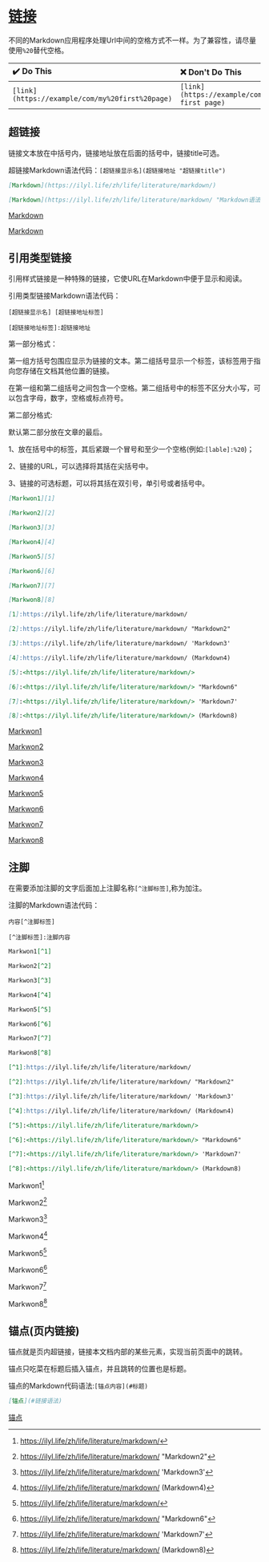 # [链接](https://daringfireball.net/projects/markdown/syntax#link)

不同的Markdown应用程序处理Url中间的空格方式不一样。为了兼容性，请尽量使用`%20`替代空格。

|:heavy_check_mark: Do This|:x: Don't Do This|
|:-|:-|
|`[link](https://example/com/my%20first%20page)`|`[link](https://example/com/my first page)`|

## 超链接

链接文本放在中括号内，链接地址放在后面的括号中，链接title可选。

超链接Markdown语法代码：`[超链接显示名](超链接地址 "超链接title")`

```markdown
[Markdown](https://ilyl.life/zh/life/literature/markdown/)

[Markdown](https://ilyl.life/zh/life/literature/markdown/ "Markdown语法")
```

[Markdown](https://ilyl.life/zh/life/literature/markdown/)

[Markdown](https://ilyl.life/zh/life/literature/markdown/ "Markdown语法")

## 引用类型链接

引用样式链接是一种特殊的链接，它使URL在Markdown中便于显示和阅读。

引用类型链接Markdown语法代码：

`[超链接显示名] [超链接地址标签]`

`[超链接地址标签]:超链接地址`

第一部分格式：

第一组方括号包围应显示为链接的文本。第二组括号显示一个标签，该标签用于指向您存储在文档其他位置的链接。

在第一组和第二组括号之间包含一个空格。第二组括号中的标签不区分大小写，可以包含字母，数字，空格或标点符号。

第二部分格式:

默认第二部分放在文章的最后。

1、放在括号中的标签，其后紧跟一个冒号和至少一个空格(例如:`[lable]:%20`)；

2、链接的URL，可以选择将其括在尖括号中。

3、链接的可选标题，可以将其括在双引号，单引号或者括号中。

```markdown
[Markwon1][1]

[Markwon2][2]

[Markwon3][3]

[Markwon4][4]

[Markwon5][5]

[Markwon6][6]

[Markwon7][7]

[Markwon8][8]

[1]:https://ilyl.life/zh/life/literature/markdown/

[2]:https://ilyl.life/zh/life/literature/markdown/ "Markdown2"

[3]:https://ilyl.life/zh/life/literature/markdown/ 'Markdown3'

[4]:https://ilyl.life/zh/life/literature/markdown/ (Markdown4)

[5]:<https://ilyl.life/zh/life/literature/markdown/>

[6]:<https://ilyl.life/zh/life/literature/markdown/> "Markdown6"

[7]:<https://ilyl.life/zh/life/literature/markdown/> 'Markdown7'

[8]:<https://ilyl.life/zh/life/literature/markdown/> (Markdown8)
```

[Markwon1][1]

[Markwon2][2]

[Markwon3][3]

[Markwon4][4]

[Markwon5][5]

[Markwon6][6]

[Markwon7][7]

[Markwon8][8]

[1]:https://ilyl.life/zh/life/literature/markdown/

[2]:https://ilyl.life/zh/life/literature/markdown/ "Markdown2"

[3]:https://ilyl.life/zh/life/literature/markdown/ 'Markdown3'

[4]:https://ilyl.life/zh/life/literature/markdown/ (Markdown4)

[5]:<https://ilyl.life/zh/life/literature/markdown/>

[6]:<https://ilyl.life/zh/life/literature/markdown/> "Markdown6"

[7]:<https://ilyl.life/zh/life/literature/markdown/> 'Markdown7'

[8]:<https://ilyl.life/zh/life/literature/markdown/> (Markdown8)

## 注脚

在需要添加注脚的文字后面加上注脚名称`[^注脚标签]`,称为加注。

注脚的Markdown语法代码：

`内容[^注脚标签]`

`[^注脚标签]:注脚内容`

```markdown
Markwon1[^1]

Markwon2[^2]

Markwon3[^3]

Markwon4[^4]

Markwon5[^5]

Markwon6[^6]

Markwon7[^7]

Markwon8[^8]

[^1]:https://ilyl.life/zh/life/literature/markdown/

[^2]:https://ilyl.life/zh/life/literature/markdown/ "Markdown2"

[^3]:https://ilyl.life/zh/life/literature/markdown/ 'Markdown3'

[^4]:https://ilyl.life/zh/life/literature/markdown/ (Markdown4)

[^5]:<https://ilyl.life/zh/life/literature/markdown/>

[^6]:<https://ilyl.life/zh/life/literature/markdown/> "Markdown6"

[^7]:<https://ilyl.life/zh/life/literature/markdown/> 'Markdown7'

[^8]:<https://ilyl.life/zh/life/literature/markdown/> (Markdown8)
```

Markwon1[^1]

Markwon2[^2]

Markwon3[^3]

Markwon4[^4]

Markwon5[^5]

Markwon6[^6]

Markwon7[^7]

Markwon8[^8]

[^1]:https://ilyl.life/zh/life/literature/markdown/

[^2]:https://ilyl.life/zh/life/literature/markdown/ "Markdown2"

[^3]:https://ilyl.life/zh/life/literature/markdown/ 'Markdown3'

[^4]:https://ilyl.life/zh/life/literature/markdown/ (Markdown4)

[^5]:<https://ilyl.life/zh/life/literature/markdown/>

[^6]:<https://ilyl.life/zh/life/literature/markdown/> "Markdown6"

[^7]:<https://ilyl.life/zh/life/literature/markdown/> 'Markdown7'

[^8]:<https://ilyl.life/zh/life/literature/markdown/> (Markdown8)

## 锚点(页内链接)

锚点就是页内超链接，链接本文档内部的某些元素，实现当前页面中的跳转。

锚点只吃菜在标题后插入锚点，并且跳转的位置也是标题。

锚点的Markdown代码语法:`[锚点内容](#标题)`

```markdown
[锚点](#链接语法)
```

[锚点](#链接语法)
